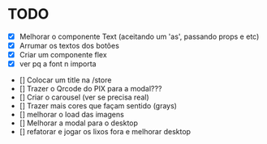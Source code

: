 # TODO

- [x] Melhorar o componente Text (aceitando um 'as', passando props e etc)
- [x] Arrumar os textos dos botões
- [x] Criar um componente flex
- [x] ver pq a font n importa
- [] Colocar um title na /store
- [] Trazer o Qrcode do PIX para a modal???
- [] Criar o carousel (ver se precisa real)
- [] Trazer mais cores que façam sentido (grays)
- [] melhorar o load das imagens
- [] Melhorar a modal para o desktop
- [] refatorar e jogar os lixos fora e melhorar desktop
